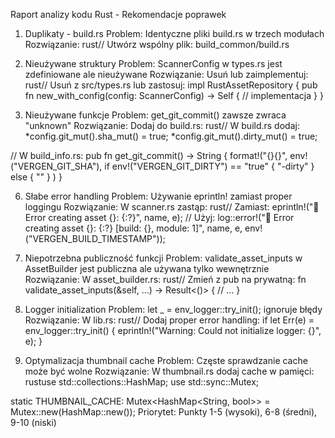 Raport analizy kodu Rust - Rekomendacje poprawek
1. Duplikaty - build.rs
Problem: Identyczne pliki build.rs w trzech modułach
Rozwiązanie:
rust// Utwórz wspólny plik: build_common/build.rs

3. Nieużywane struktury
Problem: ScannerConfig w types.rs jest zdefiniowane ale nieużywane
Rozwiązanie: Usuń lub zaimplementuj:
rust// Usuń z src/types.rs lub zastosuj:
impl RustAssetRepository {
    pub fn new_with_config(config: ScannerConfig) -> Self {
        // implementacja
    }
}
4. Nieużywane funkcje
Problem: get_git_commit() zawsze zwraca "unknown"
Rozwiązanie: Dodaj do build.rs:
rust// W build.rs dodaj:
*config.git_mut().sha_mut() = true;
*config.git_mut().dirty_mut() = true;

// W build_info.rs:
pub fn get_git_commit() -> String {
    format!("{}{}", 
        env!("VERGEN_GIT_SHA"),
        if env!("VERGEN_GIT_DIRTY") == "true" { "-dirty" } else { "" }
    )
}

6. Słabe error handling
Problem: Używanie eprintln! zamiast proper loggingu
Rozwiązanie: W scanner.rs zastąp:
rust// Zamiast:
eprintln!("🦀 Error creating asset {}: {:?}", name, e);
// Użyj:
log::error!("🦀 Error creating asset {}: {:?} [build: {}, module: 1]", name, e, env!("VERGEN_BUILD_TIMESTAMP"));
7. Niepotrzebna publiczność funkcji
Problem: validate_asset_inputs w AssetBuilder jest publiczna ale używana tylko wewnętrznie
Rozwiązanie: W asset_builder.rs:
rust// Zmień z pub na prywatną:
fn validate_asset_inputs(&self, ...) -> Result<()> {
    // ...
}
8. Logger initialization
Problem: let _ = env_logger::try_init(); ignoruje błędy
Rozwiązanie: W lib.rs:
rust// Dodaj proper error handling:
if let Err(e) = env_logger::try_init() {
    eprintln!("Warning: Could not initialize logger: {}", e);
}

10. Optymalizacja thumbnail cache
Problem: Częste sprawdzanie cache może być wolne
Rozwiązanie: W thumbnail.rs dodaj cache w pamięci:
rustuse std::collections::HashMap;
use std::sync::Mutex;

static THUMBNAIL_CACHE: Mutex<HashMap<String, bool>> = Mutex::new(HashMap::new());
Priorytet: Punkty 1-5 (wysoki), 6-8 (średni), 9-10 (niski)